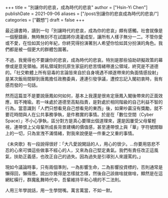 +++
title = "別讓你的悲哀，成為時代的悲哀"
author = ["Hsin-Yi Chen"]
publishDate = 2021-09-06
aliases = ["/post/別讓你的悲哀成為時代的悲哀/"]
categories = ["觀想"]
draft = false
+++

最近讀書時，讀到一句「別讓時代的悲哀，成為你的悲哀」頗有感觸。社會就像是一個壓鑄廠，無時無刻不在試圖將你澆灌成型，讓所有人樣子無分一二。不管你愛或不愛，在恰如其分的年紀，你終究得扮演著別人希望你恰如其分扮演的角色。我們都是被一個更大的群體包圍著。

不過，我覺得也不要讓你的悲哀，成為時代的悲哀。特別是那些協助研擬政策的幕僚或是意見領袖。將私領域對抗原生家庭的悲苦情緒帶進公領域，終究是不道德的。「社交軟體上所有惡毒的言論皆來自於自身境遇不順遂帶來的負面情感投射」是某次飯局間聊到唐鳳擔任政務委員，連連引發爭議，遭控忘記入閣初衷時，我有感而發的一句話。

然而這篇並不是要說唐鳳如何如何，基本上我還是很肯定唐鳳入閣後帶來的正面效應，瑕不掩瑜。若一味處於道德至高點指責，是對處於相同階級的自己利益不智的行為。當意識到「人們只想看見自己想看見的東西」後，如果吵贏沒有獎勵，就不要花時間與人在公共事務爭執，是件務實的事情。於是在「數位空間（Cyber Space）」不小心爭執，區分對方是真心要理出個道理來，還是因屢受父母輩輕視，連帶恨上父母輩所成長背景建構的價值感，甚至連帶恨上與「華」字符號關聯上的一切，只為宣洩不滿情緒，對我來說便是一件重之又重的事情。

《未央歌》有一段說得很好：「大凡愛說閑話的人，用心的很少。...你要用慈悲不忍的心來可憐這些做事不經心的人，又來為自己堅定勇氣。我們有責任改正這風氣，扶助正義感，也改正自己的過失。因為過失是引導別人來謾罵的。」

現如今議論時事，只有兩個準則，一為影響生命，二為影響投資標的，否則通常是懶得回，懶得應。說出你覺得是怎樣就怎樣，然後自己該做啥就做啥，顯然是在這網紅橫行，群魔亂舞時代中，吾輩維持平和心境的不二法則。

人用三年學說話，用一生學閉嘴。萬言萬當，不如一默。
